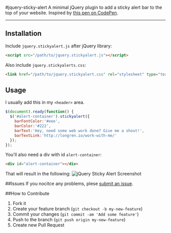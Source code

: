 #jquery-sticky-alert
A minimal jQuery plugin to add a sticky alert bar to the top of your website. Inspired by [this pen on CodePen](http://codepen.io/thommybrowne/details/katou).

---

## Installation

Include ```jquery.stickyalert.js``` after jQuery library:

```html
<script src="/path/to/jquery.stickyalert.js"></script>
```

Also include ```jquery.stickyalerts.css```:

```html
<link href="/path/to/jquery.stickyalert.css" rel="stylesheet" type="text/css" />
```

## Usage

I usually add this in my ```<header>``` area.
```javascript
$(document).ready(function() {
  $('#alert-container').stickyalert({
    barFontColor:'#eee',
    barColor:'#222',
    barText:'Hey, need some web work done? Give me a shout!',
    barTextLink:'http://longren.io/work-with-me/'
  });
});
```

You'll also need a div with id ```alert-container```:
```html
<div id="alert-container"></div>
```

That will result in the following:
![jQuery Sticky Alert Screenshot](https://raw.githubusercontent.com/tlongren/jquery-sticky-alert/master/screenshot.png "jQuery Sitcky Alert Screenshot")

##Issues
If you nocitce any problems, plese [submit an issue](https://github.com/tlongren/colors-anchor-theme/issues).

##How to Contribute
1. Fork it
2. Create your feature branch (`git checkout -b my-new-feature`)
3. Commit your changes (`git commit -am 'Add some feature'`)
4. Push to the branch (`git push origin my-new-feature`)
5. Create new Pull Request